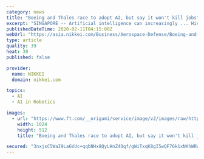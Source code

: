 ```yaml
---
category: news
title: "Boeing and Thales race to adopt AI, but say it won't kill jobs"
excerpt: "SINGAPORE -- Artificial intelligence can increasingly ... His company has used autonomous robots to handle certain tasks in aircraft maintenance, repair and overhaul processes. \"Digitalization is the foundation of all improvement,\" Lim said. \"It is never too late to start.\""
publishedDateTime: 2020-02-11T04:15:00Z
webUrl: "https://asia.nikkei.com/Business/Aerospace-Defense/Boeing-and-Thales-race-to-adopt-AI-but-say-it-won-t-kill-jobs"
type: article
quality: 39
heat: 39
published: false

provider:
  name: NIKKEI
  domain: nikkei.com

topics:
  - AI
  - AI in Robotics

images:
  - url: "https://www.ft.com/__origami/service/image/v2/images/raw/https%3A%2F%2Fs3-ap-northeast-1.amazonaws.com%2Fpsh-ex-ftnikkei-3937bb4%2Fimages%2F2%2F2%2F0%2F6%2F24906022-3-eng-GB%2FCropped-158133521320200210%20Boeing.jpg?source=nar-cms&width=1024&height=512&fit=cover&gravity=faces"
    width: 1024
    height: 512
    title: "Boeing and Thales race to adopt AI, but say it won't kill jobs"

secured: "3nxjsC5WaI9La6VUc+qqbNHx8QyLHnZ4Dqf/gWiTxqK8gI5wQF76k1xNKhWRWQn7tcz4Rw3YLR9yF4scFoR/GZHVLIQoXRrxTN+E7hzQd3erVBCDfpcwHbDs3j82kExIbeWtrI/3PgCwrSBAA+VG/CC/8yQRkTclDsCjTsneVldyTEVRaU9rnDTyvEBcNVKkqThgHm0vAHY+wLqJ/YByDuW1lTAfJ8bSRRCRc6QkeurzOXyFDjasyLVhwBOW32NR+fgNg3wKVmtPep2hKpSxakp0qM6ZXcmrUyuYocCEqDL+rJq2wEPNLZqYgnVSvWHV;Ui/8yudg14oFghtsD5ktGg=="
---
```


